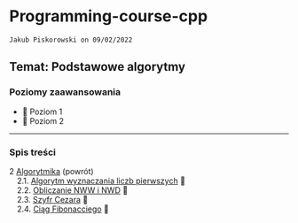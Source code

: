 # Programming-course-cpp

`Jakub Piskorowski on 09/02/2022`

## Temat: Podstawowe algorytmy

### Poziomy zaawansowania

- &#x1F4D2; Poziom 1
- &#x1F4D7; Poziom 2

---

### Spis treści

2 [Algorytmika](../README.md) (powrót) \
&emsp;2.1. [Algorytm wyznaczania liczb pierwszych](2-2-01-liczby-pierwsze/README.md) &#x1F4D2; \
&emsp;2.2. [Obliczanie NWW i NWD](2-2-02-nww-nwd/README.md) &#x1F4D2; \
&emsp;2.3. [Szyfr Cezara](2-2-03-szyfr-cezara/README.md) &#x1F4D7; \
&emsp;2.4. [Ciąg Fibonacciego](2-2-04-ciag-fibonacciego/README.md) &#x1F4D2;
